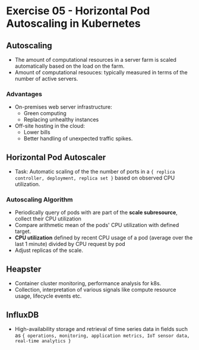 # Exercise 05 - Horizontal Pod Autoscaling in Kubernetes

## Autoscaling
* The amount of computational resources in a server farm is scaled automatically based on the load on the farm.
* Amount of computational resouces: typically measured in terms of the number of active servers.

### Advantages
* On-premises web server infrastructure:
    * Green computing
    * Replacing unhealthy instances
* Off-site hosting in the cloud:
    * Lower bills
    * Better handling of unexpected traffic spikes.

## Horizontal Pod Autoscaler
* Task: Automatic scaling of the the number of ports in a `{ replica controller, deployment, replica set }` based on observed CPU utilization. 

### Autoscaling Algorithm
* Periodically query of pods with are part of the **scale subresource**, collect their CPU utilization
* Compare arithmetic mean of the pods' CPU utilization with defined target.
* **CPU utilization** defined by recent CPU usage of a pod (average over the last 1 minute) divided by CPU request by pod
* Adjust replicas of the scale.

## Heapster
* Container cluster monitoring, performance analysis for k8s.
* Collection, interpretation of various signals like compute resource usage, lifecycle events etc.

## InfluxDB
* High-availability storage and retrieval of time series data in fields such as `{ operations, monitoring, application metrics, IoT sensor data, real-time analytics }`